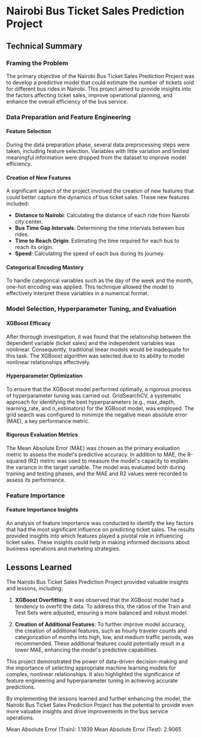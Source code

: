 # Nairobi Bus Ticket Sales Prediction Project

## Technical Summary

### Framing the Problem

The primary objective of the Nairobi Bus Ticket Sales Prediction Project was to develop a predictive model that could estimate the number of tickets sold for different bus rides in Nairobi. This project aimed to provide insights into the factors affecting ticket sales, improve operational planning, and enhance the overall efficiency of the bus service.

### Data Preparation and Feature Engineering

#### Feature Selection

During the data preparation phase, several data preprocessing steps were taken, including feature selection. Variables with little variation and limited meaningful information were dropped from the dataset to improve model efficiency.

#### Creation of New Features

A significant aspect of the project involved the creation of new features that could better capture the dynamics of bus ticket sales. These new features included:

- **Distance to Nairobi**: Calculating the distance of each ride from Nairobi city center.
- **Bus Time Gap Intervals**: Determining the time intervals between bus rides.
- **Time to Reach Origin**: Estimating the time required for each bus to reach its origin.
- **Speed**: Calculating the speed of each bus during its journey.

#### Categorical Encoding Mastery

To handle categorical variables such as the day of the week and the month, one-hot encoding was applied. This technique allowed the model to effectively interpret these variables in a numerical format.

### Model Selection, Hyperparameter Tuning, and Evaluation

#### XGBoost Efficacy

After thorough investigation, it was found that the relationship between the dependent variable (ticket sales) and the independent variables was nonlinear. Consequently, traditional linear models would be inadequate for this task. The XGBoost algorithm was selected due to its ability to model nonlinear relationships effectively.

#### Hyperparameter Optimization

To ensure that the XGBoost model performed optimally, a rigorous process of hyperparameter tuning was carried out. GridSearchCV, a systematic approach for identifying the best hyperparameters (e.g., max_depth, learning_rate, and n_estimators) for the XGBoost model, was employed. The grid search was configured to minimize the negative mean absolute error (MAE), a key performance metric.

#### Rigorous Evaluation Metrics

The Mean Absolute Error (MAE) was chosen as the primary evaluation metric to assess the model's predictive accuracy. In addition to MAE, the R-squared (R2) metric was used to measure the model's capacity to explain the variance in the target variable. The model was evaluated both during training and testing phases, and the MAE and R2 values were recorded to assess its performance.

### Feature Importance

#### Feature Importance Insights

An analysis of feature importance was conducted to identify the key factors that had the most significant influence on predicting ticket sales. The results provided insights into which features played a pivotal role in influencing ticket sales. These insights could help in making informed decisions about business operations and marketing strategies.

## Lessons Learned

The Nairobi Bus Ticket Sales Prediction Project provided valuable insights and lessons, including:

1. **XGBoost Overfitting**: It was observed that the XGBoost model had a tendency to overfit the data. To address this, the ratios of the Train and Test Sets were adjusted, ensuring a more balanced and robust model.

2. **Creation of Additional Features**: To further improve model accuracy, the creation of additional features, such as hourly traveler counts and categorization of months into high, low, and medium traffic periods, was recommended. These additional features could potentially result in a lower MAE, enhancing the model's predictive capabilities.

This project demonstrated the power of data-driven decision-making and the importance of selecting appropriate machine learning models for complex, nonlinear relationships. It also highlighted the significance of feature engineering and hyperparameter tuning in achieving accurate predictions.

By implementing the lessons learned and further enhancing the model, the Nairobi Bus Ticket Sales Prediction Project has the potential to provide even more valuable insights and drive improvements in the bus service operations.

Mean Absolute Error (Train): 1.1939
Mean Absolute Error (Test): 2.9065
